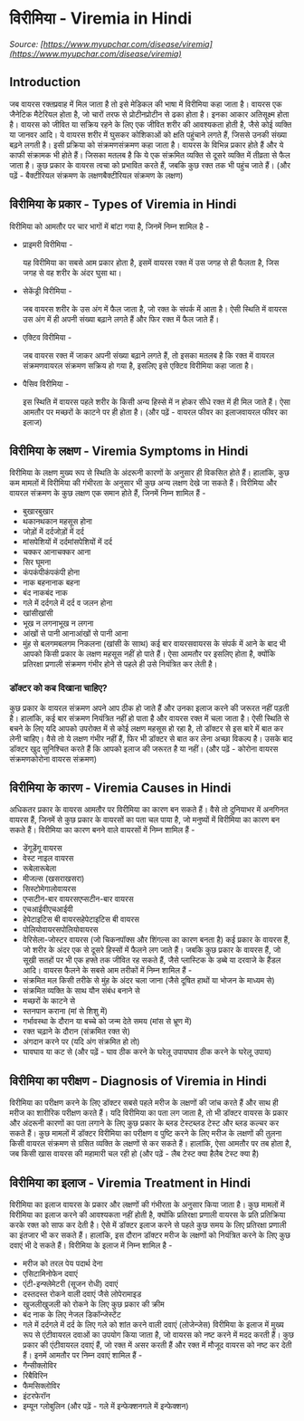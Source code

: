 # विरीमिया - Viremia in Hindi
_Source: [https://www.myupchar.com/disease/viremia](https://www.myupchar.com/disease/viremia)_

## Introduction
जब वायरस रक्तप्रवाह में मिल जाता है तो इसे मेडिकल की भाषा में विरीमिया कहा जाता है। वायरस एक जैनेटिक मैटेरियल होता है, जो चारों तरफ से प्रोटीनप्रोटीन से ढका होता है। इनका आकार अतिसूक्ष्म होता है। वायरस को जीवित या सक्रिय रहने के लिए एक जीवित शरीर की आवश्यकता होती है, जैसे कोई व्यक्ति या जानवर आदि। ये वायरस शरीर में घुसकर कोशिकाओं को क्षति पहुंचाने लगते हैं, जिससे उनकी संख्या बढ़ने लगती है। इसी प्रक्रिया को संक्रमणसंक्रमण कहा जाता है।
वायरस के विभिन्न प्रकार होते हैं और ये काफी संक्रामक भी होते हैं। जिसका मतलब है कि ये एक संक्रमित व्यक्ति से दूसरे व्यक्ति में तीव्रता से फैल जाता है। कुछ प्रकार के वायरस त्वचा को प्रभावित करते हैं, जबकि कुछ रक्त तक भी पहुंच जाते हैं।
(और पढ़ें - बैक्टीरियल संक्रमण के लक्षणबैक्टीरियल संक्रमण के लक्षण)

## विरीमिया के प्रकार - Types of Viremia in Hindi
विरीमिया को आमतौर पर चार भागों में बांटा गया है, जिनमें निम्न शामिल है -
- प्राइमरी विरीमिया -
	यह विरीमिया का सबसे आम प्रकार होता है, इसमें वायरस रक्त में उस जगह से ही फैलता है, जिस जगह से वह शरीर के अंदर घुसा था।
- सेकेंड्री विरीमिया -
	जब वायरस शरीर के उस अंग में फैल जाता है, जो रक्त के संपर्क में आता है। ऐसी स्थिति में वायरस उस अंग में ही अपनी संख्या बढ़ाने लगते हैं और फिर रक्त में फैल जाते हैं।
- एक्टिव विरीमिया -
	जब वायरस रक्त में जाकर अपनी संख्या बढ़ाने लगते हैं, तो इसका मतलब है कि रक्त में वायरल संक्रमणवायरल संक्रमण सक्रिय हो गया है, इसलिए इसे एक्टिव विरीमिया कहा जाता है।
- पैसिव विरीमिया -
	इस स्थिति में वायरस पहले शरीर के किसी अन्य हिस्से में न होकर सीधे रक्त में ही मिल जाते हैं। ऐसा आमतौर पर मच्छरों के काटने पर ही होता है।
(और पढ़ें - वायरल फीवर का इलाजवायरल फीवर का इलाज)

## विरीमिया के लक्षण - Viremia Symptoms in Hindi
विरीमिया के लक्षण मुख्य रूप से स्थिति के अंदरूनी कारणों के अनुसार ही विकसित होते हैं। हालांकि, कुछ कम मामलों में विरीमिया की गंभीरता के अनुसार भी कुछ अन्य लक्षण देखे जा सकते हैं। विरीमिया और वायरल संक्रमण के कुछ लक्षण एक समान होते हैं, जिनमें निम्न शामिल हैं -
- बुखारबुखार
- थकानथकान महसूस होना
- जोड़ों में दर्दजोड़ों में दर्द
- मांसपेशियों में दर्दमांसपेशियों में दर्द
- चक्कर आनाचक्कर आना
- सिर घूमना
- कंपकंपीकंपकंपी होना
- नाक बहनानाक बहना
- बंद नाकबंद नाक
- गले में दर्दगले में दर्द व जलन होना
- खांसीखांसी
- भूख न लगनाभूख न लगना
- आंखों से पानी आनाआंखों से पानी आना
- मुंह से बलगमबलगम निकलना (खांसी के सााथ)
कई बार वायरसवायरस के संपर्क में आने के बाद भी आपको किसी प्रकार के लक्षण महसूस नहीं हो पाते हैं। ऐसा आमतौर पर इसलिए होता है, क्योंकि प्रतिरक्षा प्रणाली संक्रमण गंभीर होने से पहले ही उसे नियंत्रित कर लेती है।
### डॉक्टर को कब दिखाना चाहिए?
कुछ प्रकार के वायरल संक्रमण अपने आप ठीक हो जाते हैं और उनका इलाज करने की जरूरत नहीं पड़ती है। हालांकि, कई बार संक्रमण नियंत्रित नहीं हो पाता है और वायरस रक्त में चला जाता है। ऐसी स्थिति से बचने के लिए यदि आपको उपरोक्त में से कोई लक्षण महसूस हो रहा है, तो डॉक्टर से इस बारे में बात कर लेनी चाहिए।
वैसे तो ये लक्षण गंभीर नहीं हैं, फिर भी डॉक्टर से बात कर लेना अच्छा विकल्प है। उसके बाद डॉक्टर खुद सुनिश्चित करते हैं कि आपको इलाज की जरूरत है या नहीं।
(और पढ़ें - कोरोना वायरस संक्रमणकोरोना वायरस संक्रमण)

## विरीमिया के कारण - Viremia Causes in Hindi
अधिकतर प्रकार के वायरस आमतौर पर विरीमिया का कारण बन सकते हैं। वैसे तो दुनियाभर में अनगिनत वायरस हैं, जिनमें से कुछ प्रकार के वायरसों का पता चल पाया है, जो मनुष्यों में विरीमिया का कारण बन सकते हैं। विरीमिया का कारण बनने वाले वायरसों में निम्न शामिल हैं -
- डेंगूडेंगू वायरस
- वेस्ट नाइल वायरस
- रूबेलारूबेला
- मीजल्स (खसराखसरा)
- सिस्टोमेगालोवायरस
- एप्सटीन-बार वायरसएप्सटीन-बार वायरस
- एचआईवीएचआईवी
- हेपेटाइटिस बी वायरसहेपेटाइटिस बी वायरस
- पोलियोवायरसपोलियोवायरस
- वेरिसेला-जोस्टर वायरस (जो चिकनपॉक्स और शिंगल्स का कारण बनता है)
कई प्रकार के वायरस हैं, जो शरीर के अंदर एक से दूसरे हिस्सों में फैलने लग जाते हैं। जबकि कुछ प्रकार के वायरस हैं, जो सूखी सतहों पर भी एक हफ्ते तक जीवित रह सकते हैं, जैसे प्लास्टिक के डब्बे या दरवाजे के हैंडल आदि। वायरस फैलने के सबसे आम तरीकों में निम्न शामिल हैं -
- संक्रमित मल किसी तरीके से मुंह के अंदर चला जाना (जैसे दूषित हाथों या भोजन के माध्यम से)
- संक्रमित व्यक्ति के साथ यौन संबंध बनाने से
- मच्छरों के काटने से
- स्तनपान कराना (मां से शिशु में)
- गर्भावस्था के दौरान या बच्चे को जन्म देते समय (मांस से भ्रूण में)
- रक्त चढ़ाने के दौरान (संक्रमित रक्त से)
- अंगदान करने पर (यदि अंग संक्रमित हो तो)
- घावघाव या कट से
(और पढ़ें - घाव ठीक करने के घरेलू उपायघाव ठीक करने के घरेलू उपाय)

## विरीमिया का परीक्षण - Diagnosis of Viremia in Hindi
विरीमिया का परीक्षण करने के लिए डॉक्टर सबसे पहले मरीज के लक्षणों की जांच करते हैं और साथ ही मरीज का शारीरिक परीक्षण करते हैं। यदि विरीमिया का पता लग जाता है, तो भी डॉक्टर वायरस के प्रकार और अंदरूनी कारणों का पता लगाने के लिए कुछ प्रकार के ब्लड टेस्टब्लड टेस्ट और ब्लड कल्चर कर सकते हैं।
कुछ मामलों में डॉक्टर विरीमिया का परीक्षण व पुष्टि करने के लिए मरीज के लक्षणों की तुलना किसी वायरल संक्रमण से ग्रसित व्यक्ति के लक्षणों से कर सकते हैं। हालांकि, ऐसा आमतौर पर तब होता है, जब किसी खास वायरस की महामारी चल रही हो
(और पढ़ें - लैब टेस्ट क्या हैलैब टेस्ट क्या है)

## विरीमिया का इलाज - Viremia Treatment in Hindi
विरीमिया का इलाज वायरस के प्रकार और लक्षणों की गंभीरता के अनुसार किया जाता है। कुछ मामलों में विरीमिया का इलाज करने की आवश्यकता नहीं होती है, क्योंकि प्रतिरक्षा प्रणाली वायरस के प्रति प्रतिक्रिया करके रक्त को साफ कर देती है। ऐसे में डॉक्टर इलाज करने से पहले कुछ समय के लिए प्रतिरक्षा प्रणाली का इंतजार भी कर सकते हैं। हालांकि, इस दौरान डॉक्टर मरीज के लक्षणों को नियंत्रित करने के लिए कुछ दवाएं भी दे सकते हैं। विरीमिया के इलाज में निम्न शामिल है -
- मरीज को तरल पेय पदार्थ देना
- एसिटामिनोफेन दवाएं
- एंटी-इन्फ्लेमेटरी (सूजन रोधी) दवाएं
- दस्तदस्त रोकने वाली दवाएं जैसे लोपेरामाइड
- खुजलीखुजली को रोकने के लिए कुछ प्रकार की क्रीम
- बंद नाक के लिए नेजल डिकॉन्जेस्टेंट
- गले में दर्दगले में दर्द के लिए गले को शांत करने वाली दवाएं (लोजेन्जेस)
विरीमिया के इलाज में मुख्य रूप से एंटीवायरल दवाओं का उपयोग किया जाता है, जो वायरस को नष्ट करने में मदद करती हैं। कुछ प्रकार की एंटीवायरल दवाएं हैं, जो रक्त में असर करती हैं और रक्त में मौजूद वायरस को नष्ट कर देती हैं। इनमें आमतौर पर निम्न दवाएं शामिल हैं -
- गैन्सीक्लोविर
- रिबैविरिन
- फैमसिक्लोविर
- इंटरफेरॉन
- इम्यून ग्लोबुलिन
(और पढ़ें - गले में इन्फेक्शनगले में इन्फेक्शन)

